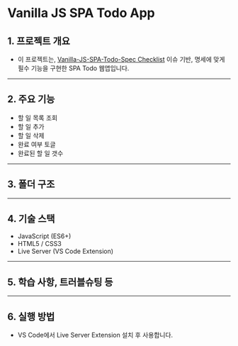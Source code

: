 # Vanilla JS SPA Todo App

## 1. 프로젝트 개요

- 이 프로젝트는, [Vanilla-JS-SPA-Todo-Spec Checklist](https://github.com/PureunKang/vanilla-js-spa-todo/issues/1) 이슈 기반, 명세에 맞게 필수 기능을 구현한 SPA Todo 웹앱입니다.

---

## 2. 주요 기능

- 할 일 목록 조회
- 할 일 추가
- 할 일 삭제
- 완료 여부 토글
- 완료된 할 일 갯수

---

## 3. 폴더 구조

---

## 4. 기술 스택

- JavaScript (ES6+)
- HTML5 / CSS3
- Live Server (VS Code Extension)

---

## 5. 학습 사항, 트러블슈팅 등

---

## 6. 실행 방법

- VS Code에서 Live Server Extension 설치 후 사용합니다.
